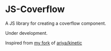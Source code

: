 JS-Coverflow
============

A JS library for creating a coverflow component.

Under development.

Inspired from [my fork](https://github.com/meghprkh/kinetic/tree/master/5) of [ariya/kinetic](https://github.com/ariya/kinetic/tree/master/5)
